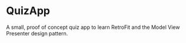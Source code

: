 # QuizApp

A small, proof of concept quiz app to learn RetroFit and the Model View Presenter design pattern.

